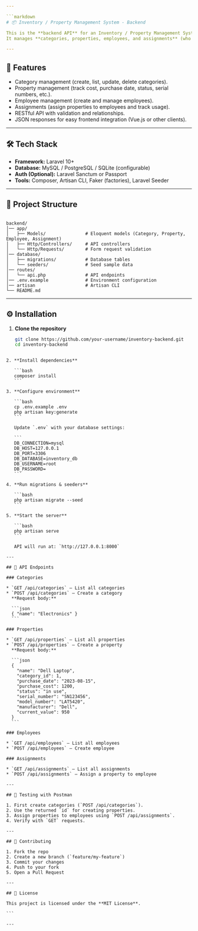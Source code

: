 ```yaml
---

```markdown
# 📦 Inventory / Property Management System - Backend

This is the **backend API** for an Inventory / Property Management System, built with **Laravel**.
It manages **categories, properties, employees, and assignments** (who is using which property).

---
```


## 🚀 Features

- Category management (create, list, update, delete categories).
- Property management (track cost, purchase date, status, serial numbers, etc.).
- Employee management (create and manage employees).
- Assignments (assign properties to employees and track usage).
- RESTful API with validation and relationships.
- JSON responses for easy frontend integration (Vue.js or other clients).

---

## 🛠️ Tech Stack

- **Framework:** Laravel 10+
- **Database:** MySQL / PostgreSQL / SQLite (configurable)
- **Auth (Optional):** Laravel Sanctum or Passport
- **Tools:** Composer, Artisan CLI, Faker (factories), Laravel Seeder

---

## 📂 Project Structure

```

backend/
│── app/
│   ├── Models/               # Eloquent models (Category, Property, Employee, Assignment)
│   ├── Http/Controllers/     # API controllers
│   └── Http/Requests/        # Form request validation
│── database/
│   ├── migrations/           # Database tables
│   └── seeders/              # Seed sample data
│── routes/
│   └── api.php               # API endpoints
│── .env.example              # Environment configuration
│── artisan                   # Artisan CLI
└── README.md

````

---

## ⚙️ Installation

1. **Clone the repository**
   ```bash
   git clone https://github.com/your-username/inventory-backend.git
   cd inventory-backend
````

2. **Install dependencies**

   ```bash
   composer install
   ```

3. **Configure environment**

   ```bash
   cp .env.example .env
   php artisan key:generate
   ```

   Update `.env` with your database settings:

   ```
   DB_CONNECTION=mysql
   DB_HOST=127.0.0.1
   DB_PORT=3306
   DB_DATABASE=inventory_db
   DB_USERNAME=root
   DB_PASSWORD=
   ```

4. **Run migrations & seeders**

   ```bash
   php artisan migrate --seed
   ```

5. **Start the server**

   ```bash
   php artisan serve
   ```

   API will run at: `http://127.0.0.1:8000`

---

## 📌 API Endpoints

### Categories

* `GET /api/categories` – List all categories
* `POST /api/categories` – Create a category
  **Request body:**

  ```json
  { "name": "Electronics" }
  ```

### Properties

* `GET /api/properties` – List all properties
* `POST /api/properties` – Create a property
  **Request body:**

  ```json
  {
    "name": "Dell Laptop",
    "category_id": 1,
    "purchase_date": "2023-08-15",
    "purchase_cost": 1200,
    "status": "in use",
    "serial_number": "SN123456",
    "model_number": "LAT5420",
    "manufacturer": "Dell",
    "current_value": 950
  }
  ```

### Employees

* `GET /api/employees` – List all employees
* `POST /api/employees` – Create employee

### Assignments

* `GET /api/assignments` – List all assignments
* `POST /api/assignments` – Assign a property to employee

---

## 🧪 Testing with Postman

1. First create categories (`POST /api/categories`).
2. Use the returned `id` for creating properties.
3. Assign properties to employees using `POST /api/assignments`.
4. Verify with `GET` requests.

---

## 🤝 Contributing

1. Fork the repo
2. Create a new branch (`feature/my-feature`)
3. Commit your changes
4. Push to your fork
5. Open a Pull Request

---

## 📄 License

This project is licensed under the **MIT License**.

```

---

